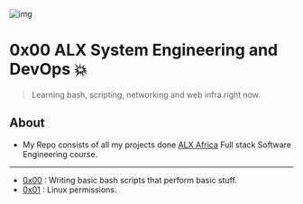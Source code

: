 ![img](https://github.com/DevIA3kl/other/blob/master/more/ALX.png)

# 0x00 ALX System Engineering and DevOps 💥

>Learning bash, scripting, networking and web infra right now.

## About

- My Repo consists of all my projects done [ALX Africa](https://www.alxafrica.com/) Full stack Software Engineering course.

---

- [0x00](./0x00-shell_basics) : Writing basic bash scripts that perform basic stuff.
- [0x01](./0x01-shell_permissions) : Linux permissions.
